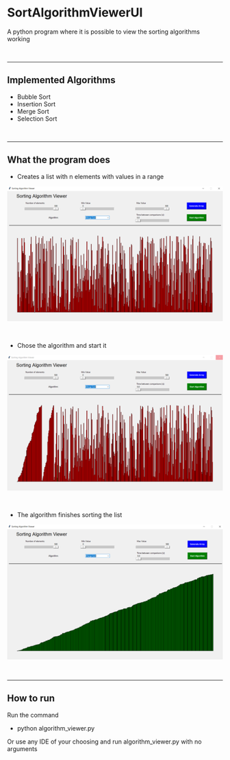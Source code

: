 # SortAlgorithmViewerUI
A python program where it is possible to view the sorting algorithms working

&nbsp;

-----
## Implemented Algorithms
 - Bubble Sort
 - Insertion Sort
 - Merge Sort
 - Selection Sort

&nbsp;

-----
## What the program does

- Creates a list with n elements with values in a range 

![ScreenShot](https://github.com/bentodaniel/SortAlgorithmViewerUI/blob/master/images/1.PNG)

&nbsp;
&nbsp;


 - Chose the algorithm and start it

![ScreenShot](https://github.com/bentodaniel/SortAlgorithmViewerUI/blob/master/images/2.PNG)


&nbsp;
&nbsp;


 - The algorithm finishes sorting the list

![ScreenShot](https://github.com/bentodaniel/SortAlgorithmViewerUI/blob/master/images/3.PNG)


&nbsp;

-----
## How to run
Run the command 

- python algorithm_viewer.py

Or use any IDE of your choosing and run algorithm_viewer.py with no arguments
